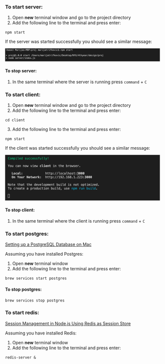 ### To start server:

1. Open **new** terminal window and go to the project directory
2. Add the following line to the terminal and press enter:

```
npm start
```
If the server was started successfully you should see a similar message:

![Server started](images/server_started.png)

#### To stop server:

1. In the same terminal where the server is running press `command` + `C`

### To start client:

1. Open **new** terminal window and go to the project directory
2. Add the following line to the terminal and press enter:

```
cd client
```
3. Add the following line to the terminal and press enter:
```
npm start
```
If the client was started successfully you should see a similar message:

![Client started](images/client_started.png)

#### To stop client:

1. In the same terminal where the client is running press `command` + `C`

### To start postgres:

[Setting up a PostgreSQL Database on Mac](https://www.sqlshack.com/setting-up-a-postgresql-database-on-mac/)

Assuming you have installed Postgres:

1. Open **new** terminal window
2. Add the following line to the terminal and press enter:

```
brew services start postgres
```

#### To stop postgres:

```
brew services stop postgres
```

### To start redis:

[Session Management in Node.js Using Redis as Session Store](https://codeforgeek.com/using-redis-to-handle-session-in-node-js/#installation)

Assuming you have installed Redis:

1. Open **new** terminal window
2. Add the following line to the terminal and press enter:
```
redis-server &
```
